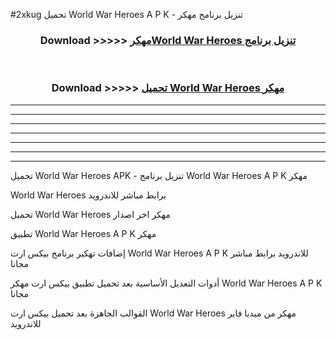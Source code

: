 #2xkug تحميل World War Heroes  A P K - تنزيل برنامج مهكر



<div align="center">
<h3>Download >>>>> <a href="https://runaway1.web.app/?sq=World War Heroes ">مهكرWorld War Heroes  تنزيل برنامج</a></h3><br>

<h3>Download >>>>> <a href="https://runaway1.web.app/?sq=World War Heroes ">تحميل World War Heroes  مهكر</a></h3>
</div>


----------------------------------------------------------

----------------------------------------------------------

----------------------------------------------------------

----------------------------------------------------------

----------------------------------------------------------

----------------------------------------------------------

----------------------------------------------------------

تحميل World War Heroes  APK - تنزيل برنامج World War Heroes  A P K مهكر

World War Heroes  برابط مباشر للاندرويد

تحميل World War Heroes  مهكر اخر اصدار

تطبيق World War Heroes  A P K مهكر

إضافات تهكير برنامج بيكس ارت World War Heroes  A P K للاندرويد برابط مباشر مجانا

أدوات التعديل الأساسية بعد تحميل تطبيق بيكس ارت مهكر World War Heroes  A P K مجانا

القوالب الجاهزة بعد تحميل بيكس ارت World War Heroes  مهكر من ميديا فاير للاندرويد


